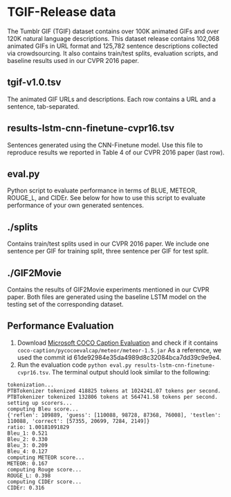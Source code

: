 # TGIF-Release data
The Tumblr GIF (TGIF) dataset contains over 100K animated GIFs and over 120K natural language descriptions. This dataset release contains 102,068 animated GIFs in URL format and 125,782 sentence descriptions collected via crowdsourcing. It also contains train/test splits, evaluation scripts, and baseline results used in our CVPR 2016 paper.

## tgif-v1.0.tsv
The animated GIF URLs and descriptions. Each row contains a URL and a sentence, tab-separated.

## results-lstm-cnn-finetune-cvpr16.tsv
Sentences generated using the CNN-Finetune model. Use this file to reproduce results we reported in Table 4 of our CVPR 2016 paper (last row).

## eval.py
Python script to evaluate performance in terms of BLUE, METEOR, ROUGE_L, and CIDEr. See below for how to use this script to evaluate performance of your own generated sentences.

## ./splits
Contains train/test splits used in our CVPR 2016 paper. We include one sentence per GIF for training split, three sentence per GIF for test split.

## ./GIF2Movie
Contains the results of GIF2Movie experiments mentioned in our CVPR paper. Both files are generated using the baseline LSTM model on the testing set of the corresponding dataset.

## Performance Evaluation
1. Download [Microsoft COCO Caption Evaluation](https://github.com/tylin/coco-caption) and check if it contains `coco-caption/pycocoevalcap/meteor/meteor-1.5.jar` As a reference, we used the commit id 61de92984e35da4989d8c32084bca7dd39c9e9e4.
2. Run the evaluation code `python eval.py results-lstm-cnn-finetune-cvpr16.tsv`. The terminal output should look similar to the following:
```
tokenization...
PTBTokenizer tokenized 418825 tokens at 1024241.07 tokens per second.
PTBTokenizer tokenized 132806 tokens at 564741.58 tokens per second.
setting up scorers...
computing Bleu score...
{'reflen': 109889, 'guess': [110088, 98728, 87368, 76008], 'testlen': 110088, 'correct': [57355, 20699, 7284, 2149]}
ratio: 1.00181091829
Bleu_1: 0.521
Bleu_2: 0.330
Bleu_3: 0.209
Bleu_4: 0.127
computing METEOR score...
METEOR: 0.167
computing Rouge score...
ROUGE_L: 0.398
computing CIDEr score...
CIDEr: 0.316
```

